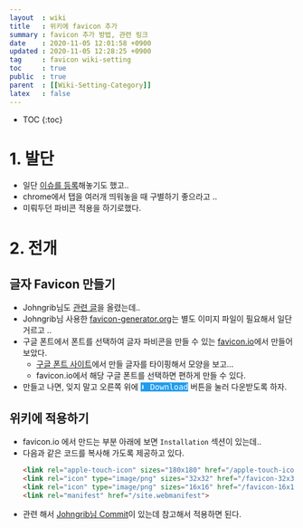 ```yaml
---
layout  : wiki
title   : 위키에 favicon 추가 
summary : favicon 추가 방법, 관련 링크 
date    : 2020-11-05 12:01:58 +0900
updated : 2020-11-05 12:28:25 +0900
tag     : favicon wiki-setting
toc     : true
public  : true
parent  : [[Wiki-Setting-Category]] 
latex   : false
---
```

* TOC
{:toc}

# 1. 발단

* 일단 [이슈를 등록](https://github.com/honggaruy/honggaruy.github.io/issues/5)해놓기도 했고..
* chrome에서 탭을 여러개 띄워놓을 때 구별하기 좋으라고 ..
* 미뤄두던 파비콘 적용을 하기로했다.

# 2. 전개

## 글자 Favicon 만들기

* Johngrib님도 [관련 글](https://johngrib.github.io/wiki/favicon/)을 올렸는데..
* Johngrib님 사용한 [favicon-generator.org](https://www.favicon-generator.org/)는 별도 이미지 파일이 필요해서 일단 거르고 ..
* 구글 폰트에서 폰트를 선택하여 글자 파비콘을 만들 수 있는 [favicon.io](https://favicon.io/favicon-generator/)에서 만들어 보았다.
  * [구글 폰트 사이트](https://fonts.google.com/?preview.text=%ED%99%8D&preview.text_type=custom&subset=korean )에서 만들 글자를 타이핑해서 모양을 보고...
  * favicon.io에서 해당 구글 폰트를 선택하면 편하게 만들 수 있다.
* 만들고 나면, 잊지 말고 오른쪽 위에 <kbd style="color:white; background:#209CEE;"> ⬇ Download</kbd> 버튼을 눌러 다운받도록 하자.

## 위키에 적용하기

* favicon.io 에서 만드는 부분 아래에 보면 `Installation` 섹션이 있는데..
* 다음과 같은 코드를 복사해 가도록 제공하고 있다.
  ```html
  <link rel="apple-touch-icon" sizes="180x180" href="/apple-touch-icon.png">
  <link rel="icon" type="image/png" sizes="32x32" href="/favicon-32x32.png">
  <link rel="icon" type="image/png" sizes="16x16" href="/favicon-16x16.png">
  <link rel="manifest" href="/site.webmanifest">
  ```
* 관련 해서 [Johngrib님 Commit](https://github.com/johngrib/johngrib.github.io/commit/edfc0836ab2a3f94f72f2cce420e3afa5a00cbd9)이 있는데 참고해서 적용하면 된다.
